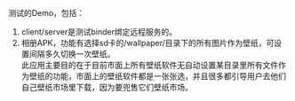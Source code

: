 测试的Demo，包括：  

1. client/server是测试binder绑定远程服务的。
2. 相册APK，功能有选择sd卡的/wallpaper/目录下的所有图片作为壁纸，可设置间隔多久切换一次壁纸。  
   此应用主要目的在于目前市面上所有壁纸软件无自动设置某目录里所有文件作为壁纸的功能，市面上的壁纸软件都是一张张选，并且很多都引导用户去他们自己壁纸市场里下载，因为要兜售它们壁纸市场。



